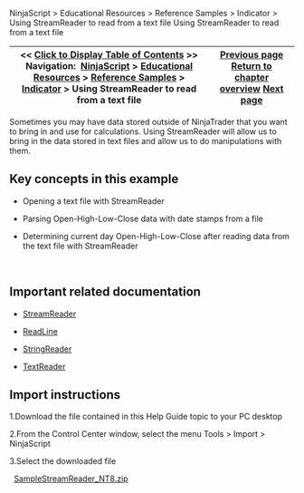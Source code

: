 ﻿
NinjaScript \> Educational Resources \> Reference Samples \> Indicator \> Using StreamReader to read from a text file
Using StreamReader to read from a text file

| \<\< [Click to Display Table of Contents](using_streamreader_to_read_fro.md) \>\> **Navigation:**     [NinjaScript](ninjascript-1.md) \> [Educational Resources](educational_resources-1.md) \> [Reference Samples](reference_samples-1.md) \> [Indicator](indicator2-1.md) \> Using StreamReader to read from a text file | [Previous page](using_custom_events_to_output_-1.md) [Return to chapter overview](indicator2-1.md) [Next page](using_streamwriter_to_write_to-1.md) |
| --- | --- |

Sometimes you may have data stored outside of NinjaTrader that you want to bring in and use for calculations. Using StreamReader will allow us to bring in the data stored in text files and allow us to do manipulations with them.
 
## Key concepts in this example
- Opening a text file with StreamReader

- Parsing Open\-High\-Low\-Close data with date stamps from a file

- Determining current day Open\-High\-Low\-Close after reading data from the text file with StreamReader

 
## Important related documentation
- [StreamReader](http://msdn2.microsoft.com/en-us/library/system.io.streamreader.aspx)

- [ReadLine](http://msdn2.microsoft.com/en-us/library/system.io.streamreader.readline.aspx)

- [StringReader](http://msdn2.microsoft.com/en-us/library/system.io.stringreader%28VS.90%29.aspx)

- [TextReader](http://msdn2.microsoft.com/en-us/library/system.io.textreader%28VS.90%29.aspx)

## 
## Import instructions
1\.Download the file contained in this Help Guide topic to your PC desktop

2\.From the Control Center window, select the menu Tools \> Import \> NinjaScript

3\.Select the downloaded file

 
[SampleStreamReader\_NT8\.zip](samples/SampleStreamReader_NT8.zip)
